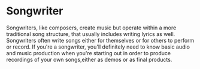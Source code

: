 # Songwriter

Songwriters, like composers, create music but operate within a more traditional song structure, that usually includes writing lyrics as well. Songwriters often write songs either for themselves or for others to perform or record. If you're a songwriter, you'll definitely need to know basic audio and music production when you're starting out in order to produce recordings of your own songs,either as demos or as final products.
